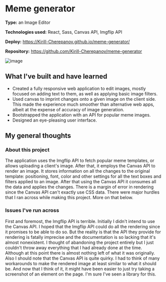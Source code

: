 # Meme generator

**Type:** an Image Editor

**Technologies used:** React, Sass, Canvas API, Imgflip API

**Deploy:** https://Kirill-Cherepanov.github.io/meme-generator/

**Repository:** https://github.com/Kirill-Cherepanov/meme-generator

![image](https://github.com/Kirill-Cherepanov/meme-generator/assets/52123816/f404b026-f95b-4d7b-9dd7-830e5a943cc1)

## What I've built and have learned

- Created a fully responsive web application to edit images, mostly focused on adding text to them, as well as applying basic image filters.
- Used canvas to imprint changes onto a given image on the client side. This made the experience much smoother than alternative web apps, albeit at the expense of accuracy of image generation.
- Bootstrapped the application with an API for popular meme images.
- Designed an eye-pleasing user interface.

## My general thoughts

### About this project

The application uses the Imgflip API to fetch popular meme templates, or allows uploading a client's image. After that, it employs the Canvas API to render an image.
It stores information on all the changes to the original template: positioning, font, color and other settings for all the text boxes and filters applied to an image.
After that using the Canvas API it consumes all the data and applies the changes.
There is a margin of error in rendering since the Canvas API can't exactly use CSS data.
There were major hurdles that I ran across while making this project. More on that below.

### Issues I've run across

First and foremost, the Imgflip API is terrible.
Initially I didn't intend to use the Canvas API. I hoped that the Imgflip API could do all the rendering since it promises to be able to do so.
But the reality is that the API they provide for rendering is fatally imprecise and the documentation is so lacking that it's almost nonexistent.
I thought of abandoning the project entirely but I just couldn't throw away everything that I had already done at the time.
Although at this point there is almost nothing left of what it was originally.
Also I should note that the Canvas API is quite quirky. I had to think of many workarounds to make the rendered image at least similar to what it should be. And now that I think of it, it might have been easier to just try taking a screenshot of an element on the page. I'm sure I've seen a library for this.
